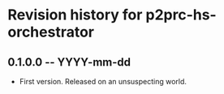 # Revision history for p2prc-hs-orchestrator

## 0.1.0.0 -- YYYY-mm-dd

* First version. Released on an unsuspecting world.
